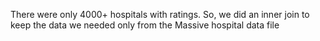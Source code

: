 There were only 4000+ hospitals with ratings. So, we did an inner join to keep the data we needed only from the Massive hospital data file

